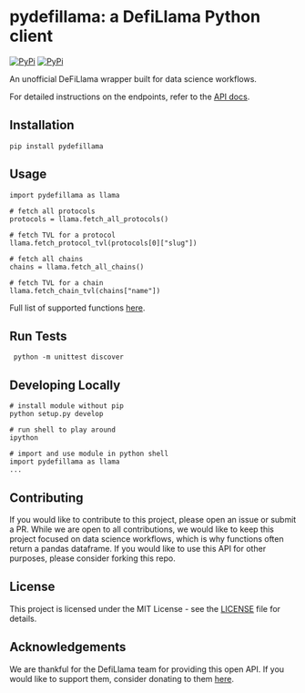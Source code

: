 # pydefillama: a DefiLlama Python client

[![PyPi](https://github.com/Artemis-xyz/pydefillama/actions/workflows/python-package.yml/badge.svg?branch=main)](https://github.com/Artemis-xyz/pydefillama/actions/workflows/python-package.yml)
[![PyPi](https://img.shields.io/pypi/v/pydefillama)](https://pypi.org/project/pydefillama/)

An unofficial DeFiLlama wrapper built for data science workflows.

For detailed instructions on the endpoints, refer to the [API docs](https://defillama.com/docs/api).

## Installation

`pip install pydefillama`

## Usage

```
import pydefillama as llama

# fetch all protocols
protocols = llama.fetch_all_protocols()

# fetch TVL for a protocol
llama.fetch_protocol_tvl(protocols[0]["slug"])

# fetch all chains
chains = llama.fetch_all_chains()

# fetch TVL for a chain
llama.fetch_chain_tvl(chains["name"])
```

Full list of supported functions [here](https://github.com/Artemis-xyz/pydefillama/blob/main/pydefillama/src/fetcher.py).

## Run Tests

```
 python -m unittest discover
```

## Developing Locally

```
# install module without pip
python setup.py develop

# run shell to play around
ipython

# import and use module in python shell
import pydefillama as llama
...
```

## Contributing

If you would like to contribute to this project, please open an issue or submit a PR.
While we are open to all contributions, we would like to keep this project focused on data science workflows, which is why functions often return a pandas dataframe.
If you would like to use this API for other purposes, please consider forking this repo.

## License

This project is licensed under the MIT License - see the [LICENSE](LICENSE) file for details.

## Acknowledgements

We are thankful for the DefiLlama team for providing this open API. If you would like to support them, consider donating to them [here](https://defillama.com/donations).
